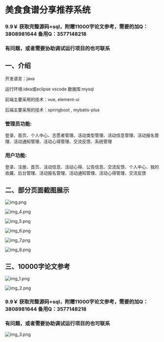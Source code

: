# 美食食谱分享推荐系统

### 9.9￥ 获取完整源码+sql，附赠11000字论文参考，需要的加Q：3808981644 备用Q：3577148218
### 有问题，或者需要协助调试运行项目的也可联系

## 一、介绍

开发语言：java

运行环境:idea或eclipse vscode 数据库:mysql

前端主要采用的技术：vue, element-ui

后端主要采用的技术：springboot , mybatis-plus

### 管理员功能:

登录、首页、个人中心、志愿者管理、活动类型管理、活动信息管理、活动报名管理、活动通知管理、活动心得管理、交流反馈、系统管理

### 用户功能:

登录、注册、首页、活动信息、活动心得、公告信息、交流反馈、个人中心、我的收藏、后台管理、活动报名管理、活动通知管理、活动心得管理、交流反馈


## 二、部分页面截图展示

![img.png](imgs/img.png)

![img_4.png](imgs/img_4.png)

![img_5.png](imgs/img_5.png)

![img_6.png](imgs/img_6.png)

![img_7.png](imgs/img_7.png)

![img_8.png](imgs/img_8.png)

## 三、10000字论文参考

![img_1.png](imgs/img_1.png)

![img_2.png](imgs/img_2.png)


### 9.9￥ 获取完整源码+sql，附赠11000字论文参考，需要的加Q：3808981644 备用Q：3577148218
### 有问题，或者需要协助调试运行项目的也可联系

![img_3.png](imgs/img_3.png)


